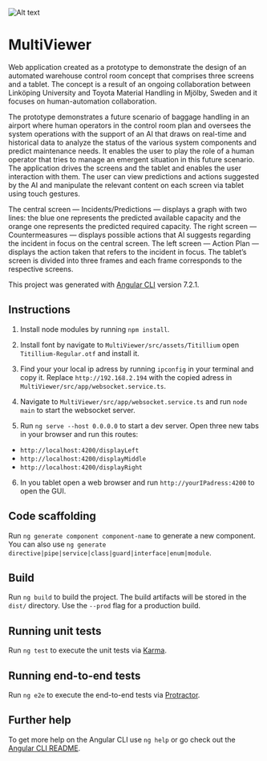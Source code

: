![Alt text](20190619_151103_4.gif?raw=true "Title")



# MultiViewer

Web application created as a prototype to demonstrate the design of an automated warehouse control room concept that comprises three screens and a tablet. The concept is a result of an ongoing collaboration between Linköping University and Toyota Material Handling in Mjölby, Sweden and it focuses on human-automation collaboration. 

The prototype demonstrates a future scenario of baggage handling in an airport where human operators in the control room plan and oversees the system operations with the support of an AI that draws on real-time and historical data to analyze the status of the various system components and predict maintenance needs. It enables the user to play the role of a human operator that tries to manage an emergent situation in this future scenario. The application drives the screens and the tablet and enables the user interaction with them. The user can view predictions and actions suggested by the AI and manipulate the relevant content on each screen via tablet using touch gestures.

The central screen — Incidents/Predictions — displays a graph with two lines: the blue one represents the predicted available capacity and the orange one represents the predicted required capacity. The right screen — Countermeasures — displays possible actions that AI suggests regarding the incident in focus on the central screen. The left screen — Action Plan — displays the action taken that refers to the incident in focus. The tablet’s screen is divided into three frames and each frame corresponds to the respective screens.

This project was generated with [Angular CLI](https://github.com/angular/angular-cli) version 7.2.1.

## Instructions
1. Install node modules by running `npm install`.
2. Install font by navigate to `MultiViewer/src/assets/Titillium` open `Titillium-Regular.otf` and install it.
3. Find your your local ip adress by running `ipconfig` in your terminal and copy it. Replace `http://192.168.2.194` with the copied adress in `MultiViewer/src/app/websocket.service.ts`.
4. Navigate to `MultiViewer/src/app/websocket.service.ts` and run  `node main` to start the websocket server.

5. Run `ng serve --host 0.0.0.0` to start a dev server. Open three new tabs in your browser and run this routes:
  - `http://localhost:4200/displayLeft`
  - `http://localhost:4200/displayMiddle`
  - `http://localhost:4200/displayRight`
  
6. In you tablet open a web browser and run `http://yourIPadress:4200` to open the GUI.

## Code scaffolding

Run `ng generate component component-name` to generate a new component. You can also use `ng generate directive|pipe|service|class|guard|interface|enum|module`.

## Build

Run `ng build` to build the project. The build artifacts will be stored in the `dist/` directory. Use the `--prod` flag for a production build.

## Running unit tests

Run `ng test` to execute the unit tests via [Karma](https://karma-runner.github.io).

## Running end-to-end tests

Run `ng e2e` to execute the end-to-end tests via [Protractor](http://www.protractortest.org/).

## Further help

To get more help on the Angular CLI use `ng help` or go check out the [Angular CLI README](https://github.com/angular/angular-cli/blob/master/README.md).
